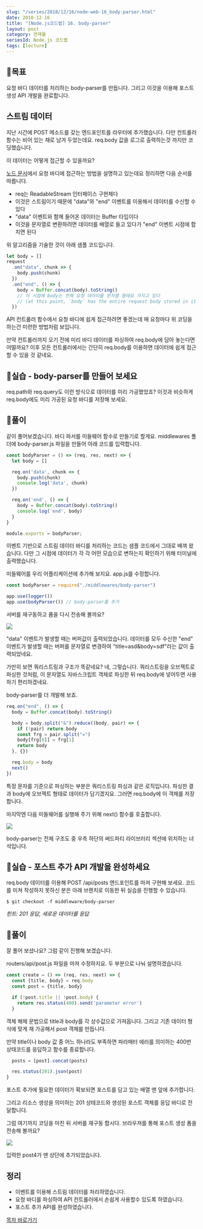 ```yaml
---
slug: "/series/2018/12/16/node-web-16_body-parser.html"
date: 2018-12-16
title: "[Node.js코드랩] 16. body-parser"
layout: post
category: 연재물
seriesId: Node.js 코드랩
tags: [lecture]
---
```


## 🌳목표

요청 바디 데이터를 처리하는 body-parser를 만듭니다.
그리고 이것을 이용해 포스트 생성 API 개발을 완료합니다.

## 스트림 데이터

지난 시간에 POST 메소드를 갖는 엔드포인트를 라우터에 추가했습니다.
다만 컨트롤러 함수는 비어 있는 채로 남겨 두었는데요.
req.body 값을 로그로 출력하는것 까지만 코딩했습니다.

이 데이터는 어떻게 접근할 수 있을까요?

[노드 문서](https://nodejs.org/en/docs/guides/anatomy-of-an-http-transaction/#request-body)에서 요청 바디에 접근하는 방법을 설명하고 있는데요 정리하면 다음 순서를 따릅니다.

- req는 ReadableStream 인터페이스 구현체다
- 이것은 스트림이기 때문에 "data"와 "end" 이벤트를 이용해서 데이터를 수신할 수 있다
- "data" 이벤트와 함께 들어온 데이터는 Buffer 타입이다
- 이것을 문자열로 변환하려면 데이터를 배열로 들고 있다가 "end" 이벤트 시점에 합치면 된다

위 알고리즘을 기술한 것이 아래 샘플 코드입니다.

```js
let body = []
request
  .on("data", chunk => {
    body.push(chunk)
  })
  .on("end", () => {
    body = Buffer.concat(body).toString()
    // 이 시점에 body는 전체 요청 데이터를 문자열 형태로 가지고 있다
    // (at this point, `body` has the entire request body stored in it as a string)
  })
```

API 컨트롤러 함수에서 요청 바디에 쉽게 접근하려면 좋겠는데 매 요청마다 위 코딩을 하는건 미련한 방법처럼 보입니다.

만약 컨트롤러까지 오기 전에 미리 바디 데이터를 파싱하여 req.body에 담아 놓는다면 어떨까요?
이후 모든 컨트롤러에서는 간단히 req.body를 이용하면 데이터에 쉽게 접근할 수 있을 것 같네요.

## 🐤실습 - body-parser를 만들어 보세요

req.path와 req.query도 이런 방식으로 데이터를 미리 가공했었죠?
이것과 비슷하게 req.body에도 미리 가공된 요청 바디를 저장해 보세요.

## 🐤풀이

같이 풀어보겠습니다.
바디 파서를 미들웨어 함수로 만들기로 할게요.
middlewares 폴더에 body-parser.js 파일을 만들어 아래 코드를 입력합니다.

```js
const bodyParser = () => (req, res, next) => {
  let body = []

  req.on('data', chunk => {
    body.push(chunk)
    console.log('data', chunk)
  })

  req.on('end', () => {
    body = Buffer.concat(body).toString()
    console.log('end', body)
  }
}

module.exports = bodyParser;
```

이벤트 기반으로 스트림 데이터 바디를 처리하는 코드는 샘플 코드에서 그대로 배껴 왔습니다.
다만 그 시점에 데이터가 각 각 어떤 모습으로 변하는지 확인하기 위해 터미널에 출력했습니다.

미들웨어를 우리 어플리케이션에 추가해 보지요. app.js를 수정합니다.

```js
const bodyParser = require("./middlewares/body-parser")

app.use(logger())
app.use(bodyParser()) // body-parser를 추가
```

서버를 재구동하고 폼을 다시 전송해 볼까요?

![](/assets/imgs/2018/12/16/result_1.png)

"data" 이벤트가 발생할 때는 버퍼값이 출력되었습니다.
데이터를 모두 수신한 "end" 이벤트가 발생할 때는 버퍼를 문자열로 변경하여 "title=asd&body=sdf"라는 값이 출력되었네요.

가만히 보면 쿼리스트링과 구조가 똑같네요?
네, 그렇습니다.
쿼리스트링을 오브젝트로 파싱한 것처럼,
이 문자열도 자바스크립트 객체로 파싱한 뒤 req.body에 넣어두면 사용하기 편리하겠네요.

body-parser를 더 개발해 보죠.

```js
req.on("end", () => {
  body = Buffer.concat(body).toString()

  body = body.split("&").reduce((body, pair) => {
    if (!pair) return body
    const frg = pair.split("=")
    body[frg[0]] = frg[1]
    return body
  }, {})

  req.body = body
  next()
})
```

특정 문자를 기준으로 파싱하는 부분은 쿼리스트링 파싱과 같은 로직입니다.
파싱한 결과 body에 오브젝트 형태로 데이터가 담기겠지요.
그러면 req.body에 이 객체를 저장합니다.

마지막엔 다음 미들웨어를 실행해 주기 위해 next() 함수를 호출합니다.

![](/assets/imgs/2018/12/16/struct_1.png)

body-parser는 전체 구조도 중 우측 하단의 써드파티 라이브러리 섹션에 위치하는 녀석입니다.

## 🐤실습 - 포스트 추가 API 개발을 완성하세요

req.body 데이터를 이용해 POST /api/posts 엔드포인트를 마져 구현해 보세요.
코드를 미쳐 작성하지 못하신 분은 아래 브랜치로 이동한 뒤 실습을 진행할 수 있습니다.

```
$ git checkout -f middleware/body-parser
```

_힌트: 201 응답, 새로운 데이터를 응답_

## 🐤풀이

잘 풀어 보셨나요? 그럼 같이 진행해 보겠습니다.

routers/api/post.js 파일을 마져 수정하지요.
두 부분으로 나눠 설명하겠습니다.

```js
const create = () => (req, res, next) => {
  const {title, body} = req.body
  const post = {title, body}

  if (!post.title || !post.body) {
    return res.status(400).send('parameter error')
  }
```

객체 해체 문법으로 title과 body를 각 상수값으로 가져옵니다.
그리고 기존 데이터 형식에 맞게 재 가공해서 post 객체를 만듭니다.

만약 title이나 body 값 중 어느 하나라도 부족하면 파라매터 에러를 의미하는 400번 상태코드를 응답하고 함수를 종료합니다.

```js
  posts = [post].concat(posts)

  res.status(201).json(post)
}
```

포스트 추가에 필요한 데이터가 확보되면 포스트를 담고 있는 배열 맨 앞에 추가합니다.

그리고 리소스 생성을 의미하는 201 상태코드와 생성된 포스트 객체를 응답 바디로 전달합니다.

그럼 여기까지 코딩을 마친 뒤 서버를 재구동 합시다.
브라우져를 통해 포스트 생성 폼을 전송해 볼까요?

![](/assets/imgs/2018/12/16/result_2.png)

입력한 post4가 맨 상단에 추가되었습니다.

## 정리

- 이벤트를 이용해 스트림 데이터를 처리하였습니다.
- 요청 바디를 파싱하여 API 컨트롤러에서 손쉽게 사용할수 있도록 하였습니다.
- 포스트 추가 API를 완성하였습니다.

[목차 바로가기](/series/2018/12/01/node-web-0_index.html)
